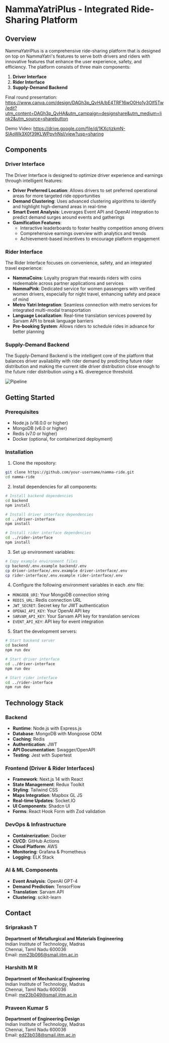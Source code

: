 # NammaYatriPlus - Integrated Ride-Sharing Platform

## Overview

NammaYatriPlus is a comprehensive ride-sharing platform that is designed on top on NammaYatri's features to serve both drivers and riders with innovative features that enhance the user experience, safety, and efficiency. The platform consists of three main components:

1. **Driver Interface**
2. **Rider Interface**
3. **Supply-Demand Backend**

Final round presentation: https://www.canva.com/design/DAGh3p_QvHA/bE4TRF16wO0Ho1y3Olf5Tw/edit?utm_content=DAGh3p_QvHA&utm_campaign=designshare&utm_medium=link2&utm_source=sharebutton

Demo Video: https://drive.google.com/file/d/1KXctjzkmN-SIAoWk3X0f39KLWPpvhNsl/view?usp=sharing

## Components

### Driver Interface

The Driver Interface is designed to optimize driver experience and earnings through intelligent features:

- **Driver Preferred Location**: Allows drivers to set preferred operational areas for more targeted ride opportunities
- **Demand Clustering**: Uses advanced clustering algorithms to identify and highlight high-demand areas in real-time
- **Smart Event Analysis**: Leverages Event API and OpenAI integration to predict demand surges around events and gatherings
- **Gamification Features**:
  - Interactive leaderboards to foster healthy competition among drivers
  - Comprehensive earnings overview with analytics and trends
  - Achievement-based incentives to encourage platform engagement

### Rider Interface

The Rider Interface focuses on convenience, safety, and an integrated travel experience:

- **NammaCoins**: Loyalty program that rewards riders with coins redeemable across partner applications and services
- **NammaPink**: Dedicated service for women passengers with verified women drivers, especially for night travel, enhancing safety and peace of mind
- **Metro Yatri Integration**: Seamless connection with metro services for integrated multi-modal transportation
- **Language Localization**: Real-time translation services powered by Sarvam API to break language barriers
- **Pre-booking System**: Allows riders to schedule rides in advance for better planning

### Supply-Demand Backend

The Supply-Demand Backend is the intelligent core of the platform that balances driver availability with rider demand by predicting future rider distribution and making the current idle driver distribution close enough to the future rider distribution using a KL diveregence threshold. 

![Pipeline](supply_demand_pipeline.jpg)

## Getting Started

### Prerequisites

- Node.js (v18.0.0 or higher)
- MongoDB (v6.0 or higher)
- Redis (v7.0 or higher)
- Docker (optional, for containerized deployment)

### Installation

1. Clone the repository:
```bash
git clone https://github.com/your-username/namma-ride.git
cd namma-ride
```

2. Install dependencies for all components:
```bash
# Install backend dependencies
cd backend
npm install

# Install driver interface dependencies
cd ../driver-interface
npm install

# Install rider interface dependencies
cd ../rider-interface
npm install
```

3. Set up environment variables:
```bash
# Copy example environment files
cp backend/.env.example backend/.env
cp driver-interface/.env.example driver-interface/.env
cp rider-interface/.env.example rider-interface/.env
```

4. Configure the following environment variables in each .env file:
- `MONGODB_URI`: Your MongoDB connection string
- `REDIS_URL`: Redis connection URL
- `JWT_SECRET`: Secret key for JWT authentication
- `OPENAI_API_KEY`: Your OpenAI API key
- `SARVAM_API_KEY`: Your Sarvam API key for translation services
- `EVENT_API_KEY`: API key for event integration

5. Start the development servers:
```bash
# Start backend server
cd backend
npm run dev

# Start driver interface
cd ../driver-interface
npm run dev

# Start rider interface
cd ../rider-interface
npm run dev
```

## Technology Stack

### Backend
- **Runtime**: Node.js with Express.js
- **Database**: MongoDB with Mongoose ODM
- **Caching**: Redis
- **Authentication**: JWT
- **API Documentation**: Swagger/OpenAPI
- **Testing**: Jest with Supertest

### Frontend (Driver & Rider Interfaces)
- **Framework**: Next.js 14 with React
- **State Management**: Redux Toolkit
- **Styling**: Tailwind CSS
- **Maps Integration**: Mapbox GL JS
- **Real-time Updates**: Socket.IO
- **UI Components**: Shadcn UI
- **Forms**: React Hook Form with Zod validation

### DevOps & Infrastructure
- **Containerization**: Docker
- **CI/CD**: GitHub Actions
- **Cloud Platform**: AWS
- **Monitoring**: Grafana & Prometheus
- **Logging**: ELK Stack

### AI & ML Components
- **Event Analysis**: OpenAI GPT-4
- **Demand Prediction**: TensorFlow
- **Translation**: Sarvam API
- **Clustering**: scikit-learn



## Contact

### Sriprakash T
**Department of Metallurgical and Materials Engineering**  
Indian Institute of Technology, Madras  
Chennai, Tamil Nadu 600036  
Email: [mm23b066@smail.iitm.ac.in](mailto:mm23b066@smail.iitm.ac.in)

### Harshith M R
**Department of Mechanical Engineering**  
Indian Institute of Technology, Madras  
Chennai, Tamil Nadu 600036  
Email: [me23b049@smail.iitm.ac.in](mailto:me23b049@smail.iitm.ac.in)

### Praveen Kumar S
**Department of Engineering Design**  
Indian Institute of Technology, Madras  
Chennai, Tamil Nadu 600036  
Email: [ed23b038@smail.iitm.ac.in](mailto:ed23b038@smail.iitm.ac.in)
